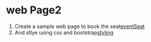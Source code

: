 # web Page2
1. Create a sample web page to book the seat[eventSeat](index.html)
2. And stlye using css and bootstrap[styling](./css/stlyes.css)
